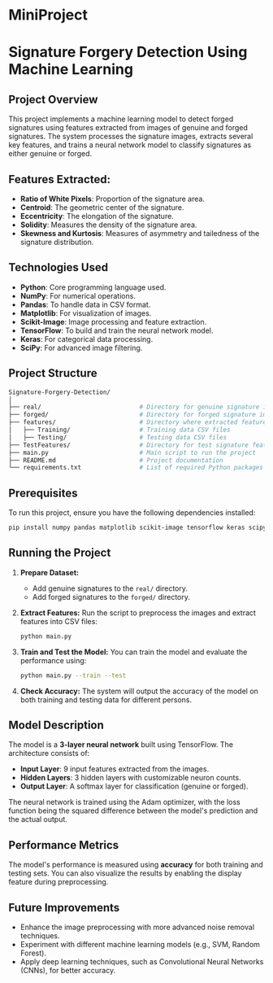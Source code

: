 # MiniProject



# Signature Forgery Detection Using Machine Learning

## Project Overview

This project implements a machine learning model to detect forged signatures using features extracted from images of genuine and forged signatures. The system processes the signature images, extracts several key features, and trains a neural network model to classify signatures as either genuine or forged.

## Features Extracted:
- **Ratio of White Pixels**: Proportion of the signature area.
- **Centroid**: The geometric center of the signature.
- **Eccentricity**: The elongation of the signature.
- **Solidity**: Measures the density of the signature area.
- **Skewness and Kurtosis**: Measures of asymmetry and tailedness of the signature distribution.

## Technologies Used
- **Python**: Core programming language used.
- **NumPy**: For numerical operations.
- **Pandas**: To handle data in CSV format.
- **Matplotlib**: For visualization of images.
- **Scikit-Image**: Image processing and feature extraction.
- **TensorFlow**: To build and train the neural network model.
- **Keras**: For categorical data processing.
- **SciPy**: For advanced image filtering.

## Project Structure

```bash
Signature-Forgery-Detection/
│
├── real/                           # Directory for genuine signature images
├── forged/                         # Directory for forged signature images
├── features/                       # Directory where extracted features are saved
│   ├── Training/                   # Training data CSV files
│   ├── Testing/                    # Testing data CSV files
├── TestFeatures/                   # Directory for test signature features
├── main.py                         # Main script to run the project
├── README.md                       # Project documentation
└── requirements.txt                # List of required Python packages
```

## Prerequisites

To run this project, ensure you have the following dependencies installed:

```bash
pip install numpy pandas matplotlib scikit-image tensorflow keras scipy
```

## Running the Project

1. **Prepare Dataset:**
   - Add genuine signatures to the `real/` directory.
   - Add forged signatures to the `forged/` directory.

2. **Extract Features:**
   Run the script to preprocess the images and extract features into CSV files:
   ```bash
   python main.py
   ```

3. **Train and Test the Model:**
   You can train the model and evaluate the performance using:
   ```bash
   python main.py --train --test
   ```

4. **Check Accuracy:**
   The system will output the accuracy of the model on both training and testing data for different persons.

## Model Description

The model is a **3-layer neural network** built using TensorFlow. The architecture consists of:
- **Input Layer**: 9 input features extracted from the images.
- **Hidden Layers**: 3 hidden layers with customizable neuron counts.
- **Output Layer**: A softmax layer for classification (genuine or forged).

The neural network is trained using the Adam optimizer, with the loss function being the squared difference between the model's prediction and the actual output.

## Performance Metrics

The model's performance is measured using **accuracy** for both training and testing sets. You can also visualize the results by enabling the display feature during preprocessing.

## Future Improvements

- Enhance the image preprocessing with more advanced noise removal techniques.
- Experiment with different machine learning models (e.g., SVM, Random Forest).
- Apply deep learning techniques, such as Convolutional Neural Networks (CNNs), for better accuracy.

